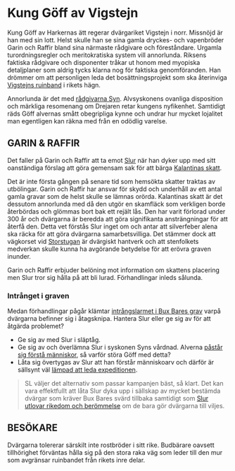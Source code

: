 # Kung Göff av Vigstejn

Kung Göff av Harkernas ätt regerar dvärgariket Vigstejn i norr. Missnöjd är han med sin lott. Helst skulle han se sina gamla dryckes- och vapenbröder Garin och Raffir bland sina närmaste rådgivare och föreståndare. Urgamla turordningsregler och meritokratiska system vill annorlunda. Riksens faktiska rådgivare och disponenter tråkar ut honom med myopiska detaljplaner som aldrig tycks klarna nog för faktiska genomföranden. Han drömmer om att personligen leda det bosättningsprojekt som ska återinviga [Vigstejns ruinband](vigstejns_ruinband.html) i rikets hägn.

Annorlunda är det med [rådgivarna Syn](syskonen_syn.html). Alvsyskonens ovanliga disposition och märkliga resomenang om Drejaren retar kungens nyfikenhet. Samtidigt räds Göff alvernas smått obegripliga kynne och undrar hur mycket lojalitet man egentligen kan räkna med från en odödlig varelse.

## GARIN & RAFFIR

Det faller på Garin och Raffir att ta emot [Slur](slur.html) när han dyker upp med sitt oanständiga förslag att göra gemensam sak för att bärga [Kalantinas skatt](kalantina.html).

Det är inte första gången på senare tid som hemsökta skatter traktas av utbölingar. Garin och Raffir har ansvar för skydd och underhåll av ett antal gamla gravar som de helst skulle se lämnas orörda. Kalantinas skatt är det dessutom annorlunda med då den utgör en skamfläck som verkligen borde återbördas och glömmas bort bak ett rejält lås. Den har varit förlorad under 300 år och dvärgarna är beredda att göra signifikanta ansträngningar för att återfå den. Detta vet förstås Slur inget om och antar att silverfeber alena ska räcka för att göra dvärgarna samarbetsvilliga. Det stämmer dock att vägkorset vid [Storstugan](storstugan.html) är dvärgiskt hantverk och att stenfolkets medverkan skulle kunna ha avgörande betydelse för att erövra graven inunder.

Garin och Raffir erbjuder belöning mot information om skattens placering men Slur tror sig hålla på att bli lurad. Förhandlingar inleds sålunda.

### Intrånget i graven

Medan förhandlingar pågår klämtar [intrångslarmet i Bux Bares grav](gravröset.html#vad-hander-sedan) varpå dvärgarna befinner sig i åtagsknipa. Hantera Slur eller ge sig av för att åtgärda problemet?

* Ge sig av med Slur i släptåg.
* Ge sig av och överlämna Slur i syskonen Syns vårdnad. Alverna [påstår sig förstå människor](syskonen_syn.html#slur), så varför störa Göff med detta?
* Låta sig övertygas av Slur att han förstår människoarv och därför är sällsynt väl [lämpad att leda expeditionen](slur.html#narrativ-funktion).

> SL väljer det alternativ som passar kampanjen bäst, så klart. Det kan vara effektfullt att låta Slur dyka upp i sällskap av mycket bestämda dvärgar som kräver Bux Bares svärd tillbaka samtidigt som [Slur utlovar rikedom och berömmelse](slur.html#narrativ-funktion) om de bara gör dvärgarna till viljes.

## BESÖKARE

Dvärgarna tolererar särskilt inte rostbröder i sitt rike. Budbärare oavsett tillhörighet förväntas hålla sig på den stora raka väg som leder till den mur som avgränsar ruinbandet från rikets inre delar.
